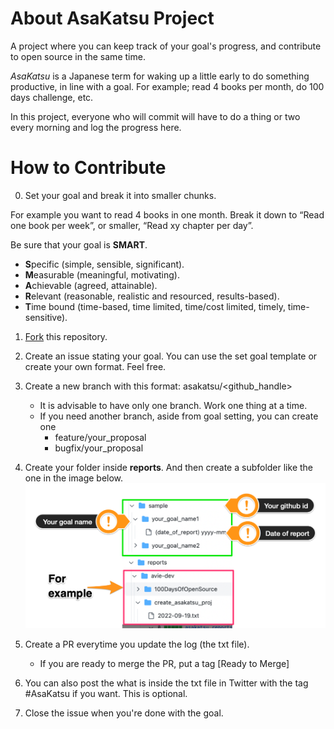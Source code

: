 # About AsaKatsu Project
A project where you can keep track of your goal's progress, and contribute to open source in the same time.

*AsaKatsu* is a Japanese term for waking up a little early to do something productive, in line with a goal.
For example; read 4 books per month, do 100 days challenge, etc.

In this project, everyone who will commit will have to do a thing or two every morning and log the progress here.

# How to Contribute
0. Set your goal and break it into smaller chunks.

For example you want to read 4 books in one month. Break it down to “Read one book per week”, or smaller, “Read xy chapter per day”.

Be sure that your goal is **SMART**.
- **S**pecific (simple, sensible, significant).
- **M**easurable (meaningful, motivating).
- **A**chievable (agreed, attainable).
- **R**elevant (reasonable, realistic and resourced, results-based).
- **T**ime bound (time-based, time limited, time/cost limited, timely, time-sensitive).

1. [Fork](https://github.com/avie-dev/AsaKatsuProject/fork) this repository.
2. Create an issue stating your goal. You can use the set goal template or create your own format. Feel free.
3. Create a new branch with this format: asakatsu/<github_handle>
   - It is advisable to have only one branch. Work one thing at a time.
   - If you need another branch, aside from goal setting, you can create one
      - feature/your_proposal
      - bugfix/your_proposal

4. Create your folder inside **reports**. And then create a subfolder like the one in the image below.
![](images/dir_img.png?raw=true)

5. Create a PR everytime you update the log (the txt file). 
   - If you are ready to merge the PR, put a tag [Ready to Merge]   
6. You can also post the what is inside the txt file in Twitter with the tag #AsaKatsu if you want. This is optional.
7. Close the issue when you're done with the goal.

